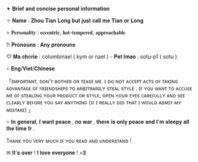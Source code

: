 ✦ 𝐁𝐫𝐢𝐞𝐟 𝐚𝐧𝐝 𝐜𝐨𝐧𝐜𝐢𝐬𝐞 𝐩𝐞𝐫𝐬𝐨𝐧𝐚𝐥 𝐢𝐧𝐟𝐨𝐫𝐦𝐚𝐭𝐢𝐨𝐧
 
✧ 𝐍𝐚𝐦𝐞 : 𝐙𝐡𝐨𝐮 𝐓𝐢𝐚𝐧 𝐋𝐨𝐧𝐠 𝐛𝐮𝐭 𝐣𝐮𝐬𝐭 𝐜𝐚𝐥𝐥 𝐦𝐞 𝐓𝐢𝐚𝐧 𝐨𝐫 𝐋𝐨𝐧𝐠 

⟡ 𝐏𝐞𝐫𝐬𝐨𝐧𝐚𝐥𝐢𝐭𝐲 : 𝐞𝐜𝐜𝐞𝐧𝐭𝐫𝐢𝐜, 𝐡𝐨𝐭-𝐭𝐞𝐦𝐩𝐞𝐫𝐞𝐝, 𝐚𝐩𝐩𝐫𝐨𝐚𝐜𝐡𝐚𝐛𝐥𝐞 

𐙚 𝐏𝐫𝐨𝐧𝐨𝐮𝐧𝐬 : 𝐀𝐧𝐲 𝐩𝐫𝐨𝐧𝐨𝐮𝐧𝐬

♡ 𝐌𝐚 𝐜𝐡é𝐫𝐢𝐞 : columbinael ( kym or nael ) - 𝐏𝐞𝐭 𝐥𝐦𝐚𝐨 : sotu-p1 ( sotu )

∘ 𝐄𝐧𝐠/𝐕𝐢𝐞𝐭/𝐂𝐡𝐢𝐧𝐞𝐬𝐞

「ɪᴍᴘᴏʀᴛᴀɴᴛ, ᴅᴏɴ'ᴛ ʙᴏᴛʜᴇʀ ᴏʀ ᴛᴇᴀsᴇ ᴍᴇ. ɪ ᴅᴏ ɴᴏᴛ ᴀᴄᴄᴇᴘᴛ ᴀᴄᴛs ᴏꜰ ᴛᴀᴋɪɴɢ ᴀᴅᴠᴀɴᴛᴀɢᴇ ᴏꜰ ꜰʀɪᴇɴᴅsʜɪᴘs ᴛᴏ ᴀʀʙɪᴛʀᴀʀɪʟʏ sᴛᴇᴀʟ sᴛʏʟᴇ . ɪꜰ ʏᴏᴜ ᴡᴀɴᴛ ᴛᴏ ᴀᴄᴄᴜsᴇ ᴍᴇ ᴏꜰ sᴛᴇᴀʟɪɴɢ ʏᴏᴜʀ ᴘʀᴏᴅᴜᴄᴛ ᴏʀ sᴛʏʟᴇ, ᴏᴘᴇɴ ʏᴏᴜʀ ᴇʏᴇs ᴄᴀʀᴇꜰᴜʟʟʏ ᴀɴᴅ sᴇᴇ ᴄʟᴇᴀʀʟʏ ʙᴇꜰᴏʀᴇ ʏᴏᴜ sᴀʏ ᴀɴʏᴛʜɪɴɢ (ɪꜰ ɪ ʀᴇᴀʟʟʏ ᴅɪᴅ ᴛʜᴀᴛ ɪ ᴡᴏᴜʟᴅ ᴀᴅᴍɪᴛ ᴍʏ ᴍɪsᴛᴀᴋᴇ) 」

∘ 𝐈𝐧 𝐠𝐞𝐧𝐞𝐫𝐚𝐥, 𝐈 𝐰𝐚𝐧𝐭 𝐩𝐞𝐚𝐜𝐞 , 𝐧𝐨 𝐰𝐚𝐫 , 𝐭𝐡𝐞𝐫𝐞 𝐢𝐬 𝐨𝐧𝐥𝐲 𝐩𝐞𝐚𝐜𝐞 𝐚𝐧𝐝 𝐈'𝐦 𝐬𝐥𝐞𝐞𝐩𝐲 𝐚𝐥𝐥 𝐭𝐡𝐞 𝐭𝐢𝐦𝐞 𝐟𝐫 .

Tʜᴀɴᴋ ʏᴏᴜ ᴠᴇʀʏ ᴍᴜᴄʜ ɪꜰ ʏᴏᴜ ʀᴇᴀᴅ ᴀɴᴅ ᴜɴᴅᴇʀsᴛᴀɴᴅ !

✉ 𝐈𝐭'𝐬 𝐨𝐯𝐞𝐫 ! 𝐈 𝐥𝐨𝐯𝐞 𝐞𝐯𝐞𝐫𝐲𝐨𝐧𝐞 ! <𝟑
